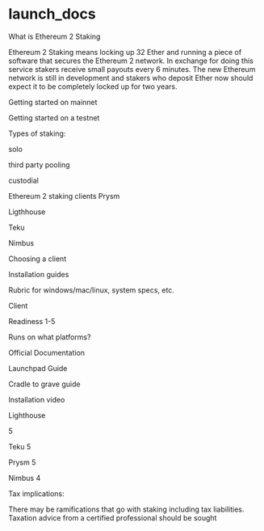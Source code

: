 # launch_docs
What is Ethereum 2 Staking

Ethereum 2 Staking means locking up 32 Ether and running a piece of software that secures the Ethereum 2 network. In exchange for doing this service stakers receive small payouts every 6 minutes. The new Ethereum network is still in development and stakers who deposit Ether now should expect it to be completely locked up for two years.

Getting started on mainnet

Getting started on a testnet

Types of staking:

solo

third party pooling

custodial


Ethereum 2 staking clients
Prysm

Ligthhouse

Teku

Nimbus

Choosing a client

Installation guides

Rubric for windows/mac/linux, system specs, etc.


Client

Readiness 1-5

Runs on what platforms?

Official Documentation

Launchpad Guide

Cradle to grave guide

Installation video

Lighthouse

5










Teku
5










Prysm
5










Nimbus
4






Tax implications:

There may be ramifications that go with staking including tax liabilities. Taxation advice from a certified professional should be sought




